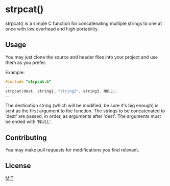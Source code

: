 # strpcat()

strpcat() is a simple C function for concatenating multiple strings to one at once with low overhead and high portability.

## Usage
You may just clone the source and header files into your project and use them as you prefer.


Example:

```C
#include "strpcat.h"
...
strpcat(dest, string1, "string2", string3, NULL);
...
```
The destination string (which will be modified, be sure it's big enough) is sent as the first argument to the function. The strings to be concatenated to 'dest' are passed, in order, as arguments after 'dest'. The arguments must be ended with 'NULL'.

## Contributing
You may make pull requests for modifications you find relevant.

## License
[MIT](https://choosealicense.com/licenses/mit/)

